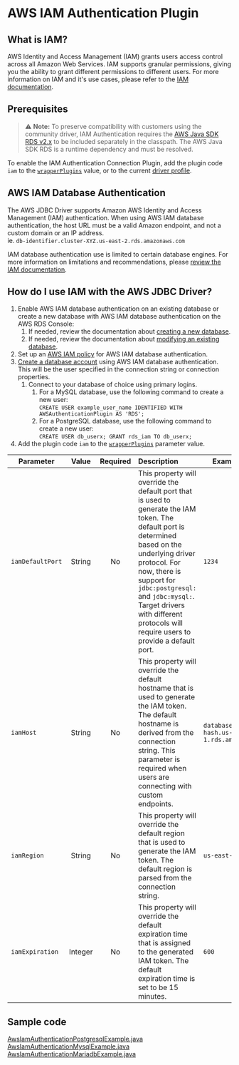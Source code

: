 # AWS IAM Authentication Plugin

## What is IAM?
AWS Identity and Access Management (IAM) grants users access control across all Amazon Web Services. IAM supports granular permissions, giving you the ability to grant different permissions to different users. For more information on IAM and it's use cases, please refer to the [IAM documentation](https://docs.aws.amazon.com/IAM/latest/UserGuide/introduction.html).

## Prerequisites
> :warning: **Note:** To preserve compatibility with customers using the community driver, IAM Authentication requires the [AWS Java SDK RDS v2.x](https://central.sonatype.com/artifact/software.amazon.awssdk/rds) to be included separately in the classpath. The AWS Java SDK RDS is a runtime dependency and must be resolved.

To enable the IAM Authentication Connection Plugin, add the plugin code `iam` to the [`wrapperPlugins`](../UsingTheJdbcDriver.md#connection-plugin-manager-parameters) value, or to the current [driver profile](../UsingTheJdbcDriver.md#connection-plugin-manager-parameters).

## AWS IAM Database Authentication
The AWS JDBC Driver supports Amazon AWS Identity and Access Management (IAM) authentication. When using AWS IAM database authentication, the host URL must be a valid Amazon endpoint, and not a custom domain or an IP address.
<br>ie. `db-identifier.cluster-XYZ.us-east-2.rds.amazonaws.com`

IAM database authentication use is limited to certain database engines. For more information on limitations and recommendations, please [review the IAM documentation](https://docs.aws.amazon.com/AmazonRDS/latest/UserGuide/UsingWithRDS.IAMDBAuth.html).

## How do I use IAM with the AWS JDBC Driver?
1. Enable AWS IAM database authentication on an existing database or create a new database with AWS IAM database authentication on the AWS RDS Console:
    1. If needed, review the documentation about [creating a new database](https://docs.aws.amazon.com/AmazonRDS/latest/UserGuide/USER_CreateDBInstance.html).
    2. If needed, review the documentation about [modifying an existing database](https://docs.aws.amazon.com/AmazonRDS/latest/UserGuide/Overview.DBInstance.Modifying.html).
2. Set up an [AWS IAM policy](https://docs.aws.amazon.com/AmazonRDS/latest/UserGuide/UsingWithRDS.IAMDBAuth.IAMPolicy.html) for AWS IAM database authentication.
3. [Create a database account](https://docs.aws.amazon.com/AmazonRDS/latest/UserGuide/UsingWithRDS.IAMDBAuth.DBAccounts.html) using AWS IAM database authentication. This will be the user specified in the connection string or connection properties.
    1. Connect to your database of choice using primary logins.
        1. For a MySQL database, use the following command to create a new user:<br>
           `CREATE USER example_user_name IDENTIFIED WITH AWSAuthenticationPlugin AS 'RDS';`
        2. For a PostgreSQL database, use the following command to create a new user:<br>
           `CREATE USER db_userx;
           GRANT rds_iam TO db_userx;`
4. Add the plugin code `iam` to the [`wrapperPlugins`](../UsingTheJdbcDriver.md#connection-plugin-manager-parameters) parameter value.

| Parameter         |  Value  | Required | Description                                                                                                                                                                                                                                                                                                            | Example Value                                       |
|-------------------|:-------:|:--------:|:-----------------------------------------------------------------------------------------------------------------------------------------------------------------------------------------------------------------------------------------------------------------------------------------------------------------------|-----------------------------------------------------|
| `iamDefaultPort`  | String  |    No    | This property will override the default port that is used to generate the IAM token. The default port is determined based on the underlying driver protocol. For now, there is support for `jdbc:postgresql:` and `jdbc:mysql:`. Target drivers with different protocols will require users to provide a default port. | `1234`                                              |
| `iamHost`         | String  |    No    | This property will override the default hostname that is used to generate the IAM token. The default hostname is derived from the connection string. This parameter is required when users are connecting with custom endpoints.                                                                                       | `database.cluster-hash.us-east-1.rds.amazonaws.com` |
| `iamRegion`       | String  |    No    | This property will override the default region that is used to generate the IAM token. The default region is parsed from the connection string.                                                                                                                                                                        | `us-east-2`                                         |
| `iamExpiration`   | Integer |    No    | This property will override the default expiration time that is assigned to the generated IAM token. The default expiration time is set to be 15 minutes.                                                                                                                                                              | `600`                                               |

## Sample code
[AwsIamAuthenticationPostgresqlExample.java](../../../examples/AWSDriverExample/src/main/java/software/amazon/AwsIamAuthenticationPostgresqlExample.java)<br>
[AwsIamAuthenticationMysqlExample.java](../../../examples/AWSDriverExample/src/main/java/software/amazon/AwsIamAuthenticationMysqlExample.java)<br>
[AwsIamAuthenticationMariadbExample.java](../../../examples/AWSDriverExample/src/main/java/software/amazon/AwsIamAuthenticationMariadbExample.java)
